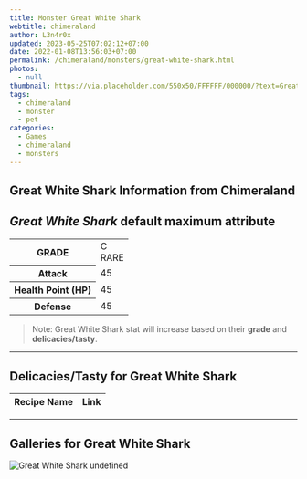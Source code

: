 ```yaml
---
title: Monster Great White Shark
webtitle: chimeraland
author: L3n4r0x
updated: 2023-05-25T07:02:12+07:00
date: 2022-01-08T13:56:03+07:00
permalink: /chimeraland/monsters/great-white-shark.html
photos:
  - null
thumbnail: https://via.placeholder.com/550x50/FFFFFF/000000/?text=Great White Shark
tags:
  - chimeraland
  - monster
  - pet
categories:
  - Games
  - chimeraland
  - monsters
---
```


<link
  rel="stylesheet"
  href="https://rawcdn.githack.com/dimaslanjaka/Web-Manajemen/870a349/css/bootstrap-5-3-0-alpha3-wrapper.css"
/>
<section id="bootstrap-wrapper">
  <h2>Great White Shark Information from Chimeraland</h2>
  <h2 id="attribute"><i>Great White Shark</i> default maximum attribute</h2>
  <div class="row">
    <div class="col mb-2">
      <div class="card bg-dark text-light">
        <div class="card-body">
          <table>
            <tr>
              <th>GRADE</th>
              <td>C <br /><span class="text-primary">RARE</span></td>
            </tr>
            <tr>
              <th>Attack</th>
              <td>45</td>
            </tr>
            <tr>
              <th>Health Point (HP)</th>
              <td>45</td>
            </tr>
            <tr>
              <th>Defense</th>
              <td>45</td>
            </tr>
          </table>
        </div>
      </div>
    </div>
  </div>
  <blockquote>
    Note: Great White Shark stat will increase based on their <b>grade</b> and
    <b>delicacies/tasty</b>.
  </blockquote>
  <hr />
  <h2 id="delicacies">Delicacies/Tasty for Great White Shark</h2>
  <div class="card">
    <div class="card-body">
      <div class="table-responsive">
        <table class="table table-striped table-dark">
          <thead>
            <tr>
              <th>Recipe Name</th>
              <th>Link</th>
            </tr>
          </thead>
          <tbody></tbody>
        </table>
      </div>
    </div>
  </div>
  <hr />
  <div id="gallery">
    <h2>Galleries for Great White Shark</h2>
    <div class="row">
      <div class="col-lg-6 col-12">
        <img
          src="https://www.webmanajemen.com/undefined"
          alt="Great White Shark undefined"
        />
      </div>
    </div>
  </div>
</section>